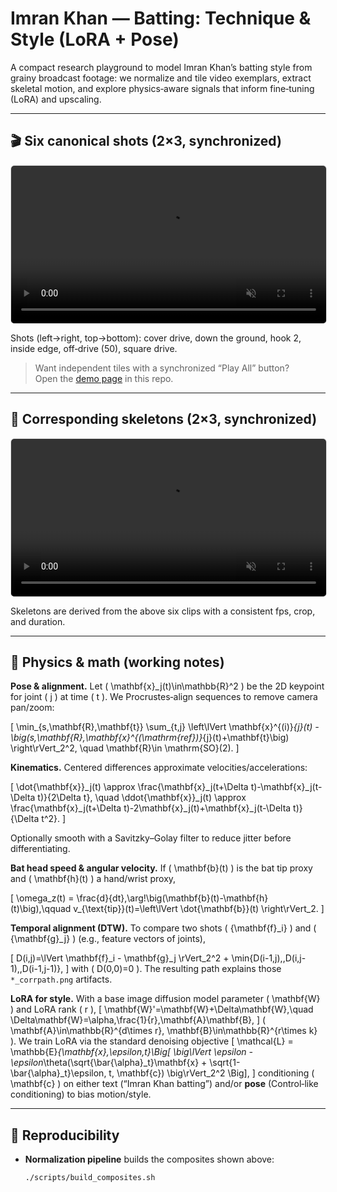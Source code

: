 # Imran Khan — Batting: Technique & Style (LoRA + Pose)

A compact research playground to model Imran Khan’s batting style from grainy broadcast footage: we normalize and tile video exemplars, extract skeletal motion, and explore physics‑aware signals that inform fine‑tuning (LoRA) and upscaling.

---

## 🎬 Six canonical shots (2×3, synchronized)

<video src="docs/assets/ik_shots_2x3.mp4" controls playsinline muted loop style="width:100%; max-width:960px; border:1px solid #ddd; border-radius:6px;"></video>

Shots (left→right, top→bottom): cover drive, down the ground, hook 2, inside edge, off‑drive (50), square drive.

> Want independent tiles with a synchronized “Play All” button?  
> Open the [demo page](docs/index.html) in this repo.

---

## 🦴 Corresponding skeletons (2×3, synchronized)

<video src="docs/assets/ik_skeletons_2x3.mp4" controls playsinline muted loop style="width:100%; max-width:960px; border:1px solid #ddd; border-radius:6px;"></video>

Skeletons are derived from the above six clips with a consistent fps, crop, and duration.

---

## 🔬 Physics & math (working notes)

**Pose & alignment.** Let \( \mathbf{x}_j(t)\in\mathbb{R}^2 \) be the 2D keypoint for joint \( j \) at time \( t \). We Procrustes‑align sequences to remove camera pan/zoom:

\[
\min_{s,\mathbf{R},\mathbf{t}} \sum_{t,j}
\left\lVert \mathbf{x}^{(i)}_{j}(t) - \big(s\,\mathbf{R}\,\mathbf{x}^{(\mathrm{ref})}_{j}(t)+\mathbf{t}\big) \right\rVert_2^2,
\quad \mathbf{R}\in \mathrm{SO}(2).
\]

**Kinematics.** Centered differences approximate velocities/accelerations:

\[
\dot{\mathbf{x}}_j(t) \approx \frac{\mathbf{x}_j(t+\Delta t)-\mathbf{x}_j(t-\Delta t)}{2\Delta t}, \quad
\ddot{\mathbf{x}}_j(t) \approx \frac{\mathbf{x}_j(t+\Delta t)-2\mathbf{x}_j(t)+\mathbf{x}_j(t-\Delta t)}{\Delta t^2}.
\]

Optionally smooth with a Savitzky–Golay filter to reduce jitter before differentiating.

**Bat head speed & angular velocity.** If \( \mathbf{b}(t) \) is the bat tip proxy and \( \mathbf{h}(t) \) a hand/wrist proxy,

\[
\omega_z(t) = \frac{d}{dt}\,\arg\!\big(\mathbf{b}(t)-\mathbf{h}(t)\big),\qquad
v_{\text{tip}}(t)=\left\lVert \dot{\mathbf{b}}(t) \right\rVert_2.
\]

**Temporal alignment (DTW).** To compare two shots \( \{\mathbf{f}_i\} \) and \( \{\mathbf{g}_j\} \) (e.g., feature vectors of joints),

\[
D(i,j)=\lVert \mathbf{f}_i - \mathbf{g}_j \rVert_2^2 + \min\{D(i-1,j),\,D(i,j-1),\,D(i-1,j-1)\},
\]
with \( D(0,0)=0 \). The resulting path explains those `*_corrpath.png` artifacts.

**LoRA for style.** With a base image diffusion model parameter \( \mathbf{W} \) and LoRA rank \( r \),
\[
\mathbf{W}'=\mathbf{W}+\Delta\mathbf{W},\quad \Delta\mathbf{W}=\alpha\,\frac{1}{r}\,\mathbf{A}\mathbf{B},
\]
\( \mathbf{A}\in\mathbb{R}^{d\times r}, \mathbf{B}\in\mathbb{R}^{r\times k} \). We train LoRA via the standard denoising objective
\[
\mathcal{L} = \mathbb{E}_{\mathbf{x},\epsilon,t}\Big[
\big\lVert \epsilon - \epsilon_\theta(\sqrt{\bar{\alpha}_t}\mathbf{x} + \sqrt{1-\bar{\alpha}_t}\epsilon, t, \mathbf{c}) \big\rVert_2^2
\Big],
\]
conditioning \( \mathbf{c} \) on either text (“Imran Khan batting”) and/or **pose** (Control‑like conditioning) to bias motion/style.

---

## 🧪 Reproducibility

- **Normalization pipeline** builds the composites shown above:
  ```bash
  ./scripts/build_composites.sh
